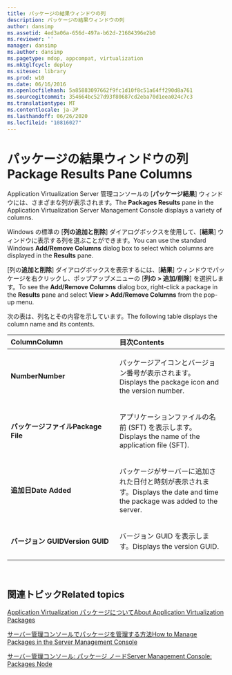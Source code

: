 ```yaml
---
title: パッケージの結果ウィンドウの列
description: パッケージの結果ウィンドウの列
author: dansimp
ms.assetid: 4ed3a06a-656d-497a-b62d-21684396e2b0
ms.reviewer: ''
manager: dansimp
ms.author: dansimp
ms.pagetype: mdop, appcompat, virtualization
ms.mktglfcycl: deploy
ms.sitesec: library
ms.prod: w10
ms.date: 06/16/2016
ms.openlocfilehash: 5a85883097662f9fc1d10f8c51a64ff290d8a761
ms.sourcegitcommit: 354664bc527d93f80687cd2eba70d1eea024c7c3
ms.translationtype: MT
ms.contentlocale: ja-JP
ms.lasthandoff: 06/26/2020
ms.locfileid: "10816027"
---
```

# <span data-ttu-id="5b545-103">パッケージの結果ウィンドウの列</span><span class="sxs-lookup"><span data-stu-id="5b545-103">Package Results Pane Columns</span></span>


<span data-ttu-id="5b545-104">Application Virtualization Server 管理コンソールの [**パッケージ結果**] ウィンドウには、さまざまな列が表示されます。</span><span class="sxs-lookup"><span data-stu-id="5b545-104">The **Packages Results** pane in the Application Virtualization Server Management Console displays a variety of columns.</span></span>

<span data-ttu-id="5b545-105">Windows の標準の [**列の追加と削除**] ダイアログボックスを使用して、[**結果**] ウィンドウに表示する列を選ぶことができます。</span><span class="sxs-lookup"><span data-stu-id="5b545-105">You can use the standard Windows **Add/Remove Columns** dialog box to select which columns are displayed in the **Results** pane.</span></span>

<span data-ttu-id="5b545-106">[列の**追加と削除**] ダイアログボックスを表示するには、[**結果**] ウィンドウでパッケージを右クリックし、ポップアップメニューの [**列の &gt; 追加/削除**] を選択します。</span><span class="sxs-lookup"><span data-stu-id="5b545-106">To see the **Add/Remove Columns** dialog box, right-click a package in the **Results** pane and select **View &gt; Add/Remove Columns** from the pop-up menu.</span></span>

<span data-ttu-id="5b545-107">次の表は、列名とその内容を示しています。</span><span class="sxs-lookup"><span data-stu-id="5b545-107">The following table displays the column name and its contents.</span></span>

<table>
<colgroup>
<col width="50%" />
<col width="50%" />
</colgroup>
<thead>
<tr class="header">
<th align="left"><span data-ttu-id="5b545-108">Column</span><span class="sxs-lookup"><span data-stu-id="5b545-108">Column</span></span></th>
<th align="left"><span data-ttu-id="5b545-109">目次</span><span class="sxs-lookup"><span data-stu-id="5b545-109">Contents</span></span></th>
</tr>
</thead>
<tbody>
<tr class="odd">
<td align="left"><p><strong><span data-ttu-id="5b545-110">Number</span><span class="sxs-lookup"><span data-stu-id="5b545-110">Number</span></span></strong></p></td>
<td align="left"><p><span data-ttu-id="5b545-111">パッケージアイコンとバージョン番号が表示されます。</span><span class="sxs-lookup"><span data-stu-id="5b545-111">Displays the package icon and the version number.</span></span></p></td>
</tr>
<tr class="even">
<td align="left"><p><strong><span data-ttu-id="5b545-112">パッケージファイル</span><span class="sxs-lookup"><span data-stu-id="5b545-112">Package File</span></span></strong></p></td>
<td align="left"><p><span data-ttu-id="5b545-113">アプリケーションファイルの名前 (SFT) を表示します。</span><span class="sxs-lookup"><span data-stu-id="5b545-113">Displays the name of the application file (SFT).</span></span></p></td>
</tr>
<tr class="odd">
<td align="left"><p><strong><span data-ttu-id="5b545-114">追加日</span><span class="sxs-lookup"><span data-stu-id="5b545-114">Date Added</span></span></strong></p></td>
<td align="left"><p><span data-ttu-id="5b545-115">パッケージがサーバーに追加された日付と時刻が表示されます。</span><span class="sxs-lookup"><span data-stu-id="5b545-115">Displays the date and time the package was added to the server.</span></span></p></td>
</tr>
<tr class="even">
<td align="left"><p><strong><span data-ttu-id="5b545-116">バージョン GUID</span><span class="sxs-lookup"><span data-stu-id="5b545-116">Version GUID</span></span></strong></p></td>
<td align="left"><p><span data-ttu-id="5b545-117">バージョン GUID を表示します。</span><span class="sxs-lookup"><span data-stu-id="5b545-117">Displays the version GUID.</span></span></p></td>
</tr>
</tbody>
</table>

 

## <span data-ttu-id="5b545-118">関連トピック</span><span class="sxs-lookup"><span data-stu-id="5b545-118">Related topics</span></span>


[<span data-ttu-id="5b545-119">Application Virtualization パッケージについて</span><span class="sxs-lookup"><span data-stu-id="5b545-119">About Application Virtualization Packages</span></span>](about-application-virtualization-packages.md)

[<span data-ttu-id="5b545-120">サーバー管理コンソールでパッケージを管理する方法</span><span class="sxs-lookup"><span data-stu-id="5b545-120">How to Manage Packages in the Server Management Console</span></span>](how-to-manage-packages-in-the-server-management-console.md)

[<span data-ttu-id="5b545-121">サーバー管理コンソール: パッケージ ノード</span><span class="sxs-lookup"><span data-stu-id="5b545-121">Server Management Console: Packages Node</span></span>](server-management-console-packages-node.md)

 

 





